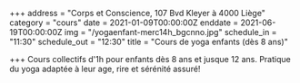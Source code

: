 +++
address = "Corps et Conscience, 107 Bvd Kleyer à 4000 Liège"
category = "cours"
date = 2021-01-09T00:00:00Z
enddate = 2021-06-19T00:00:00Z
img = "/yogaenfant-merc14h_bgcnno.jpg"
schedule_in = "11:30"
schedule_out = "12:30"
title = "Cours de yoga enfants (dès 8 ans)"

+++
Cours collectifs d'1h pour enfants dès 8 ans et jusque 12 ans. Pratique du yoga adaptée à leur age, rire et sérénité assuré!